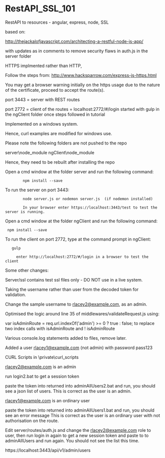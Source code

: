 # RestAPI_SSL_101

RestAPI to resources - angular, express, node, SSL

based on: 

http://thejackalofjavascript.com/architecting-a-restful-node-js-app/

with updates as in comments to remove security flaws in auth.js in the server folder

HTTPS implmented rather than HTTP, 

Follow the steps from:
http://www.hacksparrow.com/express-js-https.html

You may get a browser warning initially on the https usage due to the nature of the certificate, proceed to accept the route(s).


port 3443  = server with REST routes

port 2772   = client of the routes = localhost:2772/#/login
started with gulp in the ngClient folder once steps followed in tutorial


Implemented on a windows system.

Hence, curl examples are modified for windows use.


Please note the following folders are not pushed to the repo  

server\node_module
ngClient\node_module

Hence, they need to be rebuilt after installing the repo

Open a cmd window at the folder server and run the following command:

			npm install --save  
		 
		 
To run the server on port 3443: 

			node server.js or nodemon server.js  (if nodemon installed)
			
			In your browser enter https://localhost:3443/test to test the server is running.
			


Open a cmd window at the folder ngClient and run the following command:

     npm install --save  
		 
To run the client on port 2772, type at the command prompt in ngClient:

	   gulp

		 enter http://localhost:2772/#/login in a browser to test the client
		 
		 
		 
 



 
Some other changes:

Server/ssl contains test ssl files only - DO NOT use in a live system.

Taking the username rather than user from the decoded token for validation.

Change the sample username to rlacey2@example.com, as an admin.

Optimised the logic around line 35 of middlewares/validateRequest.js using:

var isAdminRoute = req.url.indexOf('admin') >= 0 ? true : false; to replace two index calls with isAdminRoute and ! isAdminRoute


Various console.log statements added to files, remove later.

Added a user rlacey1@example.com (not admin) with password pass123

 

CURL Scripts in  \private\curl_scripts

rlacey2@example.com is an admin

run login2.bat to get a session token

paste the token into returned into adminAllUsers2.bat and run, you should see a json list of users.
This is correct as the user is an admin.


rlacey1@example.com is an ordinary user

paste the token into returned into adminAllUsers1.bat and run, you should see an error message
This is correct as the user is an ordinary user with not authorisation on the route.


Edit server/routes/auth.js and change the rlacey2@example.com role to user, 
then run login in again to get a new session token and paste to to adminAllUsers and run again.
You should not see the list this time.

https://localhost:3443/api/v1/admin/users





 
 
 
 
 
 
   





